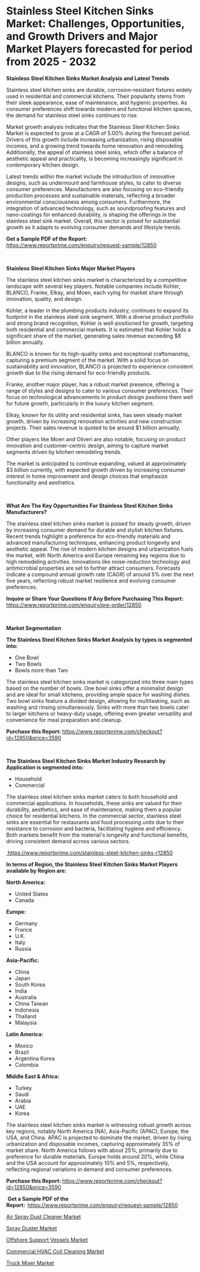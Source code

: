 <p><h1>Stainless Steel Kitchen Sinks Market: Challenges, Opportunities, and Growth Drivers and Major Market Players forecasted for period from 2025 - 2032</h1></p><p><strong>Stainless Steel Kitchen Sinks Market Analysis and Latest Trends</strong></p>
<p><p>Stainless steel kitchen sinks are durable, corrosion-resistant fixtures widely used in residential and commercial kitchens. Their popularity stems from their sleek appearance, ease of maintenance, and hygienic properties. As consumer preferences shift towards modern and functional kitchen spaces, the demand for stainless steel sinks continues to rise. </p><p>Market growth analysis indicates that the Stainless Steel Kitchen Sinks Market is expected to grow at a CAGR of 5.00% during the forecast period. Drivers of this growth include increasing urbanization, rising disposable incomes, and a growing trend towards home renovation and remodeling. Additionally, the appeal of stainless steel sinks, which offer a balance of aesthetic appeal and practicality, is becoming increasingly significant in contemporary kitchen design.</p><p>Latest trends within the market include the introduction of innovative designs, such as undermount and farmhouse styles, to cater to diverse consumer preferences. Manufacturers are also focusing on eco-friendly production processes and sustainable materials, reflecting a broader environmental consciousness among consumers. Furthermore, the integration of advanced technology, such as soundproofing features and nano-coatings for enhanced durability, is shaping the offerings in the stainless steel sink market. Overall, this sector is poised for substantial growth as it adapts to evolving consumer demands and lifestyle trends.</p></p>
<p><strong>Get a Sample PDF of the Report:&nbsp;</strong> <a href="https://www.reportprime.com/enquiry/request-sample/12850?utm_campaign=1944&utm_medium=2&utm_source=Github&utm_content=ia&utm_term=19032025&utm_id=stainless-steel-kitchen-sinks">https://www.reportprime.com/enquiry/request-sample/12850</a></p>
<p>&nbsp;</p>
<p><strong>Stainless Steel Kitchen Sinks Major Market Players</strong></p>
<p><p>The stainless steel kitchen sinks market is characterized by a competitive landscape with several key players. Notable companies include Kohler, BLANCO, Franke, Elkay, and Moen, each vying for market share through innovation, quality, and design.</p><p>Kohler, a leader in the plumbing products industry, continues to expand its footprint in the stainless steel sink segment. With a diverse product portfolio and strong brand recognition, Kohler is well-positioned for growth, targeting both residential and commercial markets. It is estimated that Kohler holds a significant share of the market, generating sales revenue exceeding $8 billion annually.</p><p>BLANCO is known for its high-quality sinks and exceptional craftsmanship, capturing a premium segment of the market. With a solid focus on sustainability and innovation, BLANCO is projected to experience consistent growth due to the rising demand for eco-friendly products. </p><p>Franke, another major player, has a robust market presence, offering a range of styles and designs to cater to various consumer preferences. Their focus on technological advancements in product design positions them well for future growth, particularly in the luxury kitchen segment.</p><p>Elkay, known for its utility and residential sinks, has seen steady market growth, driven by increasing renovation activities and new construction projects. Their sales revenue is quoted to be around $1 billion annually.</p><p>Other players like Moen and Oliveri are also notable, focusing on product innovation and customer-centric design, aiming to capture market segments driven by kitchen remodeling trends.</p><p>The market is anticipated to continue expanding, valued at approximately $3 billion currently, with expected growth driven by increasing consumer interest in home improvement and design choices that emphasize functionality and aesthetics.</p></p>
<p>&nbsp;</p>
<p><strong>What Are The Key Opportunities For Stainless Steel Kitchen Sinks Manufacturers?</strong></p>
<p><p>The stainless steel kitchen sinks market is poised for steady growth, driven by increasing consumer demand for durable and stylish kitchen fixtures. Recent trends highlight a preference for eco-friendly materials and advanced manufacturing techniques, enhancing product longevity and aesthetic appeal. The rise of modern kitchen designs and urbanization fuels the market, with North America and Europe remaining key regions due to high remodeling activities. Innovations like noise-reduction technology and antimicrobial properties are set to further attract consumers. Forecasts indicate a compound annual growth rate (CAGR) of around 5% over the next five years, reflecting robust market resilience and evolving consumer preferences.</p></p>
<p><strong>Inquire or Share Your Questions If Any Before Purchasing This Report:</strong> <a href="https://www.reportprime.com/enquiry/pre-order/12850?utm_campaign=1944&utm_medium=2&utm_source=Github&utm_content=ia&utm_term=19032025&utm_id=stainless-steel-kitchen-sinks">https://www.reportprime.com/enquiry/pre-order/12850</a></p>
<p>&nbsp;</p>
<p><strong>Market Segmentation</strong></p>
<p><strong>The Stainless Steel Kitchen Sinks Market Analysis by types is segmented into:</strong></p>
<p><ul><li>One Bowl</li><li>Two Bowls</li><li>Bowls more than Two</li></ul></p>
<p><p>The stainless steel kitchen sinks market is categorized into three main types based on the number of bowls. One bowl sinks offer a minimalist design and are ideal for small kitchens, providing ample space for washing dishes. Two bowl sinks feature a divided design, allowing for multitasking, such as washing and rinsing simultaneously. Sinks with more than two bowls cater to larger kitchens or heavy-duty usage, offering even greater versatility and convenience for meal preparation and cleanup.</p></p>
<p><strong>Purchase this Report:&nbsp;</strong><a href="https://www.reportprime.com/checkout?id=12850&price=3590&utm_campaign=1944&utm_medium=2&utm_source=Github&utm_content=ia&utm_term=19032025&utm_id=stainless-steel-kitchen-sinks">https://www.reportprime.com/checkout?id=12850&price=3590</a></p>
<p>&nbsp;</p>
<p><strong>The Stainless Steel Kitchen Sinks Market Industry Research by Application is segmented into:</strong></p>
<p><ul><li>Household</li><li>Commercial</li></ul></p>
<p><p>The stainless steel kitchen sinks market caters to both household and commercial applications. In households, these sinks are valued for their durability, aesthetics, and ease of maintenance, making them a popular choice for residential kitchens. In the commercial sector, stainless steel sinks are essential for restaurants and food processing units due to their resistance to corrosion and bacteria, facilitating hygiene and efficiency. Both markets benefit from the material's longevity and functional benefits, driving consistent demand across various sectors.</p></p>
<p><a href="https://www.reportprime.com/stainless-steel-kitchen-sinks-r12850?utm_campaign=1944&utm_medium=2&utm_source=Github&utm_content=ia&utm_term=19032025&utm_id=stainless-steel-kitchen-sinks">&nbsp;https://www.reportprime.com/stainless-steel-kitchen-sinks-r12850</a></p>
<p><strong>In terms of Region, the Stainless Steel Kitchen Sinks Market Players available by Region are:</strong></p>
<p>
    <p> <strong> North America: </strong>
        <ul>
            <li>United States</li>
            <li>Canada</li>
        </ul>
        </p> 
    <p> <strong> Europe: </strong>
        <ul>
            <li>Germany</li>
            <li>France</li>
            <li>U.K.</li>
            <li>Italy</li>
            <li>Russia</li>
        </ul>
        </p> 
    <p> <strong> Asia-Pacific: </strong>
        <ul>
            <li>China</li>
            <li>Japan</li>
            <li>South Korea</li>
            <li>India</li>
            <li>Australia</li>
            <li>China Taiwan</li>
            <li>Indonesia</li>
            <li>Thailand</li>
            <li>Malaysia</li>
        </ul>
        </p> 
    <p> <strong> Latin America: </strong>
        <ul>
            <li>Mexico</li>
            <li>Brazil</li>
            <li>Argentina Korea</li>
            <li>Colombia</li>
        </ul>
        </p> 
    <p> <strong> Middle East & Africa: </strong>
        <ul>
            <li>Turkey</li>
            <li>Saudi</li>
            <li>Arabia</li>
            <li>UAE</li>
            <li>Korea</li>
        </ul>
    </p>
    </p>
<p><p>The stainless steel kitchen sinks market is witnessing robust growth across key regions, notably North America (NA), Asia-Pacific (APAC), Europe, the USA, and China. APAC is projected to dominate the market, driven by rising urbanization and disposable incomes, capturing approximately 35% of market share. North America follows with about 25%, primarily due to preference for durable materials. Europe holds around 20%, while China and the USA account for approximately 10% and 5%, respectively, reflecting regional variations in demand and consumer preferences.</p></p>
<p><strong>Purchase this Report: </strong><a href="https://www.reportprime.com/checkout?id=12850&price=3590&utm_campaign=1944&utm_medium=2&utm_source=Github&utm_content=ia&utm_term=19032025&utm_id=stainless-steel-kitchen-sinks">https://www.reportprime.com/checkout?id=12850&price=3590</a></p>
<p>&nbsp;<strong>Get a Sample PDF of the Report:&nbsp;&nbsp;</strong><a href="https://www.reportprime.com/enquiry/request-sample/12850?utm_campaign=1944&utm_medium=2&utm_source=Github&utm_content=ia&utm_term=19032025&utm_id=stainless-steel-kitchen-sinks">https://www.reportprime.com/enquiry/request-sample/12850</a></p>
<p><strong></strong></p>
<p><p><a href="https://github.com/bordzjisela/Market-Research-Report-List-1/blob/main/air-spray-dust-cleaner-market.md?utm_campaign=1944&utm_medium=2&utm_source=Github&utm_content=ia&utm_term=19032025&utm_id=stainless-steel-kitchen-sinks">Air Spray Dust Cleaner Market</a></p><p><a href="https://github.com/sakourkishev/Market-Research-Report-List-1/blob/main/spray-duster-market.md?utm_campaign=1944&utm_medium=2&utm_source=Github&utm_content=ia&utm_term=19032025&utm_id=stainless-steel-kitchen-sinks">Spray Duster Market</a></p><p><a href="https://github.com/stvnpukaj10/Market-Research-Report-List-1/blob/main/offshore-support-vessels-market.md?utm_campaign=1944&utm_medium=2&utm_source=Github&utm_content=ia&utm_term=19032025&utm_id=stainless-steel-kitchen-sinks">Offshore Support Vessels Market</a></p><p><a href="https://github.com/shongranch73/Market-Research-Report-List-1/blob/main/commercial-hvac-coil-cleaning-market.md?utm_campaign=1944&utm_medium=2&utm_source=Github&utm_content=ia&utm_term=19032025&utm_id=stainless-steel-kitchen-sinks">Commercial HVAC Coil Cleaning Market</a></p><p><a href="https://github.com/amourdeeks8j/Market-Research-Report-List-1/blob/main/truck-mixer-market.md?utm_campaign=1944&utm_medium=2&utm_source=Github&utm_content=ia&utm_term=19032025&utm_id=stainless-steel-kitchen-sinks">Truck Mixer Market</a></p></p>